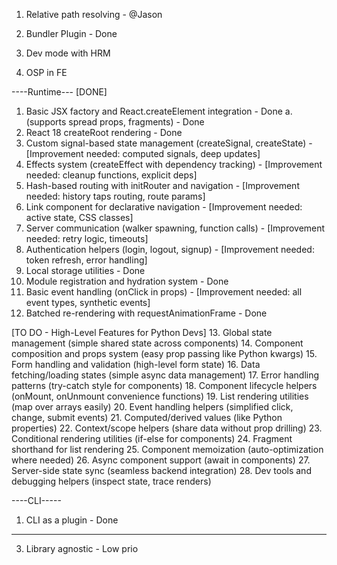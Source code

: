 1. Relative path resolving - @Jason
2. Bundler Plugin - Done

4. Dev mode with HRM
5. OSP in FE

----Runtime---
[DONE]
1. Basic JSX factory and React.createElement integration - Done 
    a.(supports spread props, fragments) - Done 
2. React 18 createRoot rendering - Done
3. Custom signal-based state management (createSignal, createState) - [Improvement needed: computed signals, deep updates]
4. Effects system (createEffect with dependency tracking) - [Improvement needed: cleanup functions, explicit deps]
5. Hash-based routing with initRouter and navigation - [Improvement needed: history taps routing, route params]
6. Link component for declarative navigation - [Improvement needed: active state, CSS classes]
7. Server communication (walker spawning, function calls) - [Improvement needed: retry logic, timeouts]
8. Authentication helpers (login, logout, signup) - [Improvement needed: token refresh, error handling]
9. Local storage utilities - Done
10. Module registration and hydration system - Done
11. Basic event handling (onClick in props) - [Improvement needed: all event types, synthetic events]
12. Batched re-rendering with requestAnimationFrame - Done

[TO DO - High-Level Features for Python Devs]
13. Global state management (simple shared state across components)
14. Component composition and props system (easy prop passing like Python kwargs)
15. Form handling and validation (high-level form state)
16. Data fetching/loading states (simple async data management)
17. Error handling patterns (try-catch style for components)
18. Component lifecycle helpers (onMount, onUnmount convenience functions)
19. List rendering utilities (map over arrays easily)
20. Event handling helpers (simplified click, change, submit events)
21. Computed/derived values (like Python properties)
22. Context/scope helpers (share data without prop drilling)
23. Conditional rendering utilities (if-else for components)
24. Fragment shorthand for list rendering
25. Component memoization (auto-optimization where needed)
26. Async component support (await in components)
27. Server-side state sync (seamless backend integration)
28. Dev tools and debugging helpers (inspect state, trace renders)

----CLI-----
1.  CLI as a plugin - Done

---
3. Library agnostic - Low prio